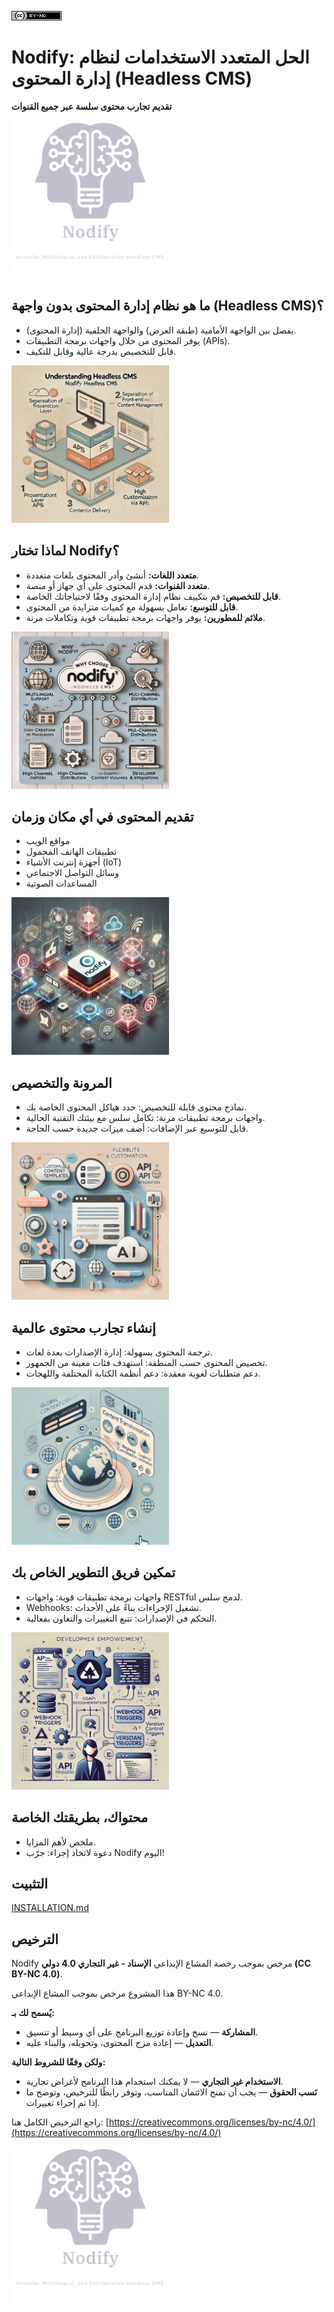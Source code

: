 [![Creative Commons BY-NC 4.0 License](assets/pictures/by-nc.png)](https://creativecommons.org/licenses/by-nc/4.0/)
# Nodify: الحل المتعدد الاستخدامات لنظام إدارة المحتوى (Headless CMS)

**تقديم تجارب محتوى سلسة عبر جميع القنوات**

<img src="assets/pictures/nodify_transparent.png" width="50%"/>

## ما هو نظام إدارة المحتوى بدون واجهة (Headless CMS)؟

* يفصل بين الواجهة الأمامية (طبقة العرض) والواجهة الخلفية (إدارة المحتوى).
* يوفر المحتوى من خلال واجهات برمجة التطبيقات (APIs).
* قابل للتخصيص بدرجة عالية وقابل للتكيف.

<img src="assets/pictures/headless-cms.png" width="50%"/>

## لماذا تختار Nodify؟

* **متعدد اللغات:** أنشئ وأدر المحتوى بلغات متعددة.
* **متعدد القنوات:** قدم المحتوى على أي جهاز أو منصة.
* **قابل للتخصيص:** قم بتكييف نظام إدارة المحتوى وفقًا لاحتياجاتك الخاصة.
* **قابل للتوسع:** تعامل بسهولة مع كميات متزايدة من المحتوى.
* **ملائم للمطورين:** يوفر واجهات برمجة تطبيقات قوية وتكاملات مرنة.

<img src="assets/pictures/why-nodify.png" width="50%"/>

## تقديم المحتوى في أي مكان وزمان

* مواقع الويب
* تطبيقات الهاتف المحمول
* أجهزة إنترنت الأشياء (IoT)
* وسائل التواصل الاجتماعي
* المساعدات الصوتية

<img src="assets/pictures/nodify-iot.png" width="50%"/>

## المرونة والتخصيص

* نماذج محتوى قابلة للتخصيص: حدد هياكل المحتوى الخاصة بك.
* واجهات برمجة تطبيقات مرنة: تكامل سلس مع بيئتك التقنية الحالية.
* قابل للتوسيع عبر الإضافات: أضف ميزات جديدة حسب الحاجة.

<img src="assets/pictures/nodify-flexibility.png" width="50%"/>

## إنشاء تجارب محتوى عالمية

* ترجمة المحتوى بسهولة: إدارة الإصدارات بعدة لغات.
* تخصيص المحتوى حسب المنطقة: استهدف فئات معينة من الجمهور.
* دعم متطلبات لغوية معقدة: دعم أنظمة الكتابة المختلفة واللهجات.

<img src="assets/pictures/nodify-experience.png" width="50%"/>

## تمكين فريق التطوير الخاص بك

* واجهات برمجة تطبيقات قوية: واجهات RESTful لدمج سلس.
* Webhooks: تشغيل الإجراءات بناءً على الأحداث.
* التحكم في الإصدارات: تتبع التغييرات والتعاون بفعالية.

<img src="assets/pictures/nodify-api.png" width="50%"/>

## محتواك، بطريقتك الخاصة

* ملخص لأهم المزايا.
* دعوة لاتخاذ إجراء: جرّب Nodify اليوم!

## التثبيت 
[INSTALLATION.md](assets/INSTALLATION.md)

## الترخيص

Nodify مرخص بموجب رخصة المشاع الإبداعي **الإسناد - غير التجاري 4.0 دولي (CC BY-NC 4.0)**.

هذا المشروع مرخص بموجب المشاع الإبداعي BY-NC 4.0.

**يُسمح لك بـ:**

* **المشاركة** — نسخ وإعادة توزيع البرنامج على أي وسيط أو تنسيق.
* **التعديل** — إعادة مزج المحتوى، وتحويله، والبناء عليه.

**ولكن وفقًا للشروط التالية:**

* **الاستخدام غير التجاري** — لا يمكنك استخدام هذا البرنامج لأغراض تجارية.
* **نَسب الحقوق** — يجب أن تمنح الائتمان المناسب، وتوفر رابطًا للترخيص، وتوضح ما إذا تم إجراء تغييرات.

راجع الترخيص الكامل هنا: [https://creativecommons.org/licenses/by-nc/4.0/](https://creativecommons.org/licenses/by-nc/4.0/)

<img src="assets/pictures/nodify_transparent.png" width="50%"/>
